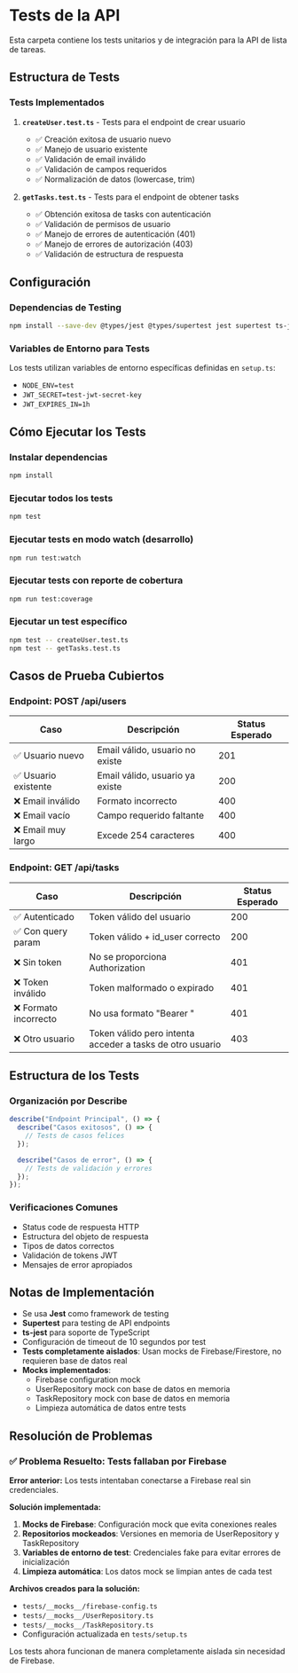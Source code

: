 # Tests de la API

Esta carpeta contiene los tests unitarios y de integración para la API de lista de tareas.

## Estructura de Tests

### Tests Implementados

1. **`createUser.test.ts`** - Tests para el endpoint de crear usuario

   - ✅ Creación exitosa de usuario nuevo
   - ✅ Manejo de usuario existente
   - ✅ Validación de email inválido
   - ✅ Validación de campos requeridos
   - ✅ Normalización de datos (lowercase, trim)

2. **`getTasks.test.ts`** - Tests para el endpoint de obtener tasks
   - ✅ Obtención exitosa de tasks con autenticación
   - ✅ Validación de permisos de usuario
   - ✅ Manejo de errores de autenticación (401)
   - ✅ Manejo de errores de autorización (403)
   - ✅ Validación de estructura de respuesta

## Configuración

### Dependencias de Testing

```bash
npm install --save-dev @types/jest @types/supertest jest supertest ts-jest
```

### Variables de Entorno para Tests

Los tests utilizan variables de entorno específicas definidas en `setup.ts`:

- `NODE_ENV=test`
- `JWT_SECRET=test-jwt-secret-key`
- `JWT_EXPIRES_IN=1h`

## Cómo Ejecutar los Tests

### Instalar dependencias

```bash
npm install
```

### Ejecutar todos los tests

```bash
npm test
```

### Ejecutar tests en modo watch (desarrollo)

```bash
npm run test:watch
```

### Ejecutar tests con reporte de cobertura

```bash
npm run test:coverage
```

### Ejecutar un test específico

```bash
npm test -- createUser.test.ts
npm test -- getTasks.test.ts
```

## Casos de Prueba Cubiertos

### Endpoint: POST /api/users

| Caso                 | Descripción                     | Status Esperado |
| -------------------- | ------------------------------- | --------------- |
| ✅ Usuario nuevo     | Email válido, usuario no existe | 201             |
| ✅ Usuario existente | Email válido, usuario ya existe | 200             |
| ❌ Email inválido    | Formato incorrecto              | 400             |
| ❌ Email vacío       | Campo requerido faltante        | 400             |
| ❌ Email muy largo   | Excede 254 caracteres           | 400             |

### Endpoint: GET /api/tasks

| Caso                  | Descripción                                               | Status Esperado |
| --------------------- | --------------------------------------------------------- | --------------- |
| ✅ Autenticado        | Token válido del usuario                                  | 200             |
| ✅ Con query param    | Token válido + id_user correcto                           | 200             |
| ❌ Sin token          | No se proporciona Authorization                           | 401             |
| ❌ Token inválido     | Token malformado o expirado                               | 401             |
| ❌ Formato incorrecto | No usa formato "Bearer <token>"                           | 401             |
| ❌ Otro usuario       | Token válido pero intenta acceder a tasks de otro usuario | 403             |

## Estructura de los Tests

### Organización por Describe

```typescript
describe("Endpoint Principal", () => {
  describe("Casos exitosos", () => {
    // Tests de casos felices
  });

  describe("Casos de error", () => {
    // Tests de validación y errores
  });
});
```

### Verificaciones Comunes

- Status code de respuesta HTTP
- Estructura del objeto de respuesta
- Tipos de datos correctos
- Validación de tokens JWT
- Mensajes de error apropiados

## Notas de Implementación

- Se usa **Jest** como framework de testing
- **Supertest** para testing de API endpoints
- **ts-jest** para soporte de TypeScript
- Configuración de timeout de 10 segundos por test
- **Tests completamente aislados**: Usan mocks de Firebase/Firestore, no requieren base de datos real
- **Mocks implementados**:
  - Firebase configuration mock
  - UserRepository mock con base de datos en memoria
  - TaskRepository mock con base de datos en memoria
  - Limpieza automática de datos entre tests

## Resolución de Problemas

### ✅ Problema Resuelto: Tests fallaban por Firebase

**Error anterior:** Los tests intentaban conectarse a Firebase real sin credenciales.

**Solución implementada:**

1. **Mocks de Firebase**: Configuración mock que evita conexiones reales
2. **Repositorios mockeados**: Versiones en memoria de UserRepository y TaskRepository
3. **Variables de entorno de test**: Credenciales fake para evitar errores de inicialización
4. **Limpieza automática**: Los datos mock se limpian antes de cada test

**Archivos creados para la solución:**

- `tests/__mocks__/firebase-config.ts`
- `tests/__mocks__/UserRepository.ts`
- `tests/__mocks__/TaskRepository.ts`
- Configuración actualizada en `tests/setup.ts`

Los tests ahora funcionan de manera completamente aislada sin necesidad de Firebase.
